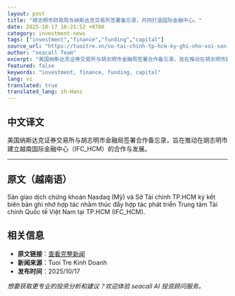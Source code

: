 ```yaml
---
layout: post
title: "胡志明市财政局与纳斯达克交易所签署备忘录，共同打造国际金融中心。"
date: 2025-10-17 16:21:52 +0700
category: investment-news
tags: ["investment","finance","funding","capital"]
source_url: "https://tuoitre.vn/so-tai-chinh-tp-hcm-ky-ghi-nho-voi-san-nasdaq-phat-trien-trung-tam-tai-chinh-quoc-te-20251017204640429.htm"
author: "seacall Team"
excerpt: "美国纳斯达克证券交易所与胡志明市金融局签署合作备忘录，旨在推动在胡志明市建立越南国际金融中心（IFC_HCM）的合作与发展。..."
featured: false
keywords: "investment, finance, funding, capital"
lang: vi
translated: true
translated_lang: zh-Hans
---
```


## 中文译文

美国纳斯达克证券交易所与胡志明市金融局签署合作备忘录，旨在推动在胡志明市建立越南国际金融中心（IFC_HCM）的合作与发展。

---

## 原文（越南语）

Sàn giao dịch chứng khoán Nasdaq (Mỹ) và Sở Tài chính TP.HCM ký kết biên bản ghi nhớ hợp tác nhằm thúc đẩy hợp tác phát triển Trung tâm Tài chính Quốc tế Việt Nam tại TP.HCM (IFC_HCM).

## 相关信息

- **原文链接**：[查看完整新闻](https://tuoitre.vn/so-tai-chinh-tp-hcm-ky-ghi-nho-voi-san-nasdaq-phat-trien-trung-tam-tai-chinh-quoc-te-20251017204640429.htm)
- **新闻来源**：Tuoi Tre Kinh Doanh
- **发布时间**：2025/10/17

*想要获取更专业的投资分析和建议？欢迎体验 seacall AI 投资顾问服务。*